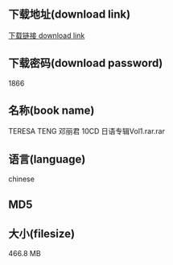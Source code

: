 ## 下载地址(download link)
[下载链接 download link](https://voluble-croquembouche-d321dc.netlify.app/?s=TERESA+TENG+%E9%82%93%E4%B8%BD%E5%90%9B+10CD+%E6%97%A5%E8%AF%AD%E4%B8%93%E8%BE%91Vol1.rar)

## 下载密码(download password)
1866

## 名称(book name)
TERESA TENG 邓丽君 10CD 日语专辑Vol1.rar.rar

## 语言(language)
chinese

## MD5


## 大小(filesize)
466.8 MB
